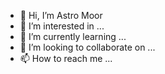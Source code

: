 - 👋 Hi, I’m Astro Moor
- 👀 I’m interested in ...
- 🌱 I’m currently learning ...
- 💞️ I’m looking to collaborate on ...
- 📫 How to reach me ...

<!---
astromoor/astromoor is a ✨ special ✨ repository because its `README.md` (this file) appears on your GitHub profile.
You can click the Preview link to take a look at your changes.
--->
